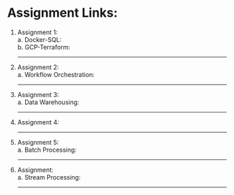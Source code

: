 # Assignment Links:
1. Assignment 1: <br>
   a. Docker-SQL:  
   b. GCP-Terraform:  
   <hr>
2. Assignment 2: <br>
  a. Workflow Orchestration:  
   <hr>
3. Assignment 3: <br>
   a. Data Warehousing:    
   <hr>
4. Assignment 4:<br>
   
    <hr>
5. Assignment 5: <br>
   a. Batch Processing: 
   <hr>
6. Assignment: <br>
   a. Stream Processing:   
   <hr>              
    
